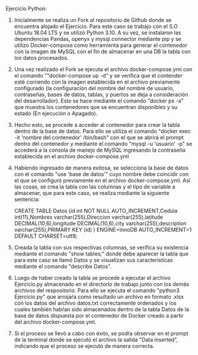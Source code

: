 Ejercicio Python:

1. Inicialmente se realiza un Fork al repositorio de Github donde se encuentra alojado el Ejercicio. Para este caso se trabajo con el S.O Ubuntu 18.04 LTS y se utilizó Python 3.10. A su vez, se instalaron las dependencias Pandas, openyx y mysql.connector mediante pip y se utilizo Docker-compose como herramienta para generar el contenedor con la imagen de MySQL con el fin de almacenar en una DB la tabla con los datos procesados.
2. Una vez realizado el Fork se ejecuta el archivo docker-compose.yml con el comando ""docker-compose up -d"
   y se verifica que el contender esté corriendo con la imagen establecida en el archivo previamente configurado (la configuración del nombre del nombre de usuario, contraseñas, bases de datos, tablas, y puertos se deja a consideración del desarrollador). Esto se hace mediante el comando "docker ps -a" que muestra los contenedores que se encuentran disponibles y su estado (En ejecución o Apagado).
3. Hecho esto, se procede a acceder al contenedor para crear la tabla dentro de la base de datos. Para ello se utiliza el comando         "docker exec -it 'nombre del contenedor' /bin/bash" con el que se abrirá el prompt dentro del contenedor y mediante el comando "mysql -u 'usuario' -p" se accederá a la consola de manejo de MySQL ingresando la contraseña establecida en el archivo docker-compose.yml
4. Habiendo ingresado de manera exitosa, se selecciona la base de datos con el comando "use 'base de datos'" cuyo nombre debe coincidir con el que se configuró previamente en el archivo docker-compose.yml. Así las cosas, se crea la tabla con las columnas y el tipo de variable a almacenar, que para este caso, se realiza mediante la siguiente sentencia:

   CREATE TABLE Datos (id int NOT NULL AUTO_INCREMENT,Cedula int(11),Nombres varchar(255),Direccion varchar(255),latitude DECIMAL(10,6),longitude DECIMAL(10,6),city varchar(255),description varchar(255),PRIMARY KEY (id) ) ENGINE=InnoDB AUTO_INCREMENT=1 DEFAULT CHARSET=utf8;
5. Creada la tabla con sus respectivas columnas, se verifica su existencia mediante el comando "show tables;" donde debe aparecer la tabla que para este caso se llamó Datos y se visualizan sus características mediante el comando "describe Datos".
6. Luego de haber creado la tabla se procede a ejecutar el archivo Ejercicio.py almacenado en el directorio de trabajo junto con los demás archivos del respositorio. Para ello se ejecuta el comando "python3 Ejercicio.py" que arrojaŕa como resultado un archivo en formato .xlsx con los datos del archivo datos.txt correctamente ordenados y los cuales también habŕan sido almacenados dentro de la tabla Datos de la base de datos dispuesta por el contenedor de Docker creado a partir del archivo docker-compose.yml.
7. Si el proceso se llevó a cabo con éxito, se podŕa observar en el prompt de la terminal donde se ejecutó el archivo la salida "Data inserted", indicando que el proceso se ejecutó de manera correcta.
